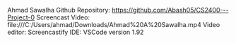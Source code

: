 Ahmad Sawalha
Github Repository: https://github.com/Abash05/CS2400---Project-0
Screencast Video: file:///C:/Users/ahmad/Downloads/Ahmad%20A%20Sawalha.mp4
Video editor: Screencastify
IDE: VSCode version 1.92
